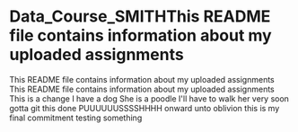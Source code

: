 # Data_Course_SMITHThis README file contains information about my uploaded assignments
This README file contains information about my uploaded assignments
This README file contains information about my uploaded assignments
This is a change
I have a dog
She is a poodle
I'll have to walk  her very soon
gotta git this done
PUUUUUUSSSSHHHH
onward unto oblivion
this is my final commitment
testing something
